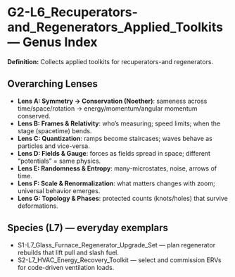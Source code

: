# G2-L6_Recuperators-and_Regenerators_Applied_Toolkits — Genus Index
**Definition:** Collects applied toolkits for recuperators-and regenerators.

## Overarching Lenses

- **Lens A: Symmetry -> Conservation (Noether)**: sameness across time/space/rotation → energy/momentum/angular momentum conserved.
- **Lens B: Frames & Relativity**: who’s measuring; speed limits; when the stage (spacetime) bends.
- **Lens C: Quantization**: ramps become staircases; waves behave as particles and vice-versa.
- **Lens D: Fields & Gauge**: forces as fields spread in space; different “potentials” = same physics.
- **Lens E: Randomness & Entropy**: many-microstates, noise, arrows of time.
- **Lens F: Scale & Renormalization**: what matters changes with zoom; universal behavior emerges.
- **Lens G: Topology & Phases**: protected counts (knots/holes) that survive deformations.

## Species (L7) — everyday exemplars
- S1-L7_Glass_Furnace_Regenerator_Upgrade_Set — plan regenerator rebuilds that lift pull and slash fuel.
- S2-L7_HVAC_Energy_Recovery_Toolkit — select and commission ERVs for code-driven ventilation loads.
